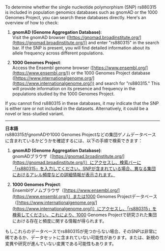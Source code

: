 To determine whether the single nucleotide polymorphism (SNP) rs880315 is included in population genomics databases such as gnomAD or the 1000 Genomes Project, you can search these databases directly. Here's an overview of how to check:

1. **gnomAD (Genome Aggregation Database)**:  
   Visit the gnomAD browser ([https://gnomad.broadinstitute.org/](https://gnomad.broadinstitute.org/)) and enter "rs880315" in the search bar. If the SNP is present, you will find detailed information about its allele frequency across different populations.

2. **1000 Genomes Project**:  
   Access the Ensembl genome browser ([https://www.ensembl.org/](https://www.ensembl.org/)) or the 1000 Genomes Project database ([https://www.internationalgenome.org/](https://www.internationalgenome.org/)) and search for "rs880315." This will provide information on its presence and frequency in the populations studied by the 1000 Genomes Project.

If you cannot find rs880315 in these databases, it may indicate that the SNP is either rare or not included in the datasets. Alternatively, it could be a novel or less-studied variant.

---

**日本語**  
rs880315がgnomADや1000 Genomes Projectなどの集団ゲノムデータベースに含まれているかどうかを確認するには、以下の手順で検索できます：

1. **gnomAD (Genome Aggregation Database)**:  
   gnomADブラウザ（[https://gnomad.broadinstitute.org/](https://gnomad.broadinstitute.org/)）にアクセスし、検索バーに「rs880315」を入力してください。SNPが含まれている場合、異なる集団におけるアレル頻度などの詳細情報が表示されます。

2. **1000 Genomes Project**:  
   Ensemblゲノムブラウザ（[https://www.ensembl.org/](https://www.ensembl.org/)）または1000 Genomes Projectデータベース（[https://www.internationalgenome.org/](https://www.internationalgenome.org/)）にアクセスし、「rs880315」を検索してください。これにより、1000 Genomes Projectで研究された集団における存在と頻度に関する情報が得られます。

もしこれらのデータベースでrs880315が見つからない場合、そのSNPは非常に稀であるか、データセットに含まれていない可能性があります。または、新規の変異や研究が進んでいない変異である可能性もあります。
